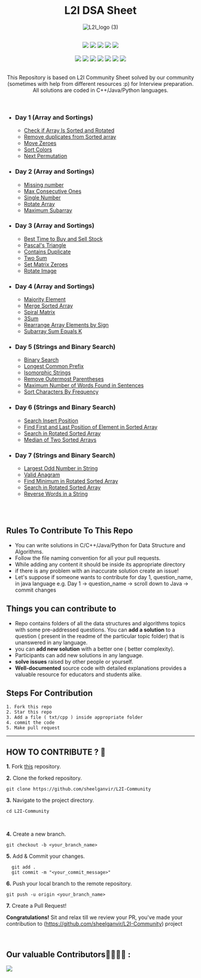 <h1 align="center">L2I DSA Sheet</h1> 
<div align="center">
  
![L2I_logo (3)](https://github.com/sheelganvir/L2I-Community/assets/128175450/8e0fe7ea-8fe7-474e-80de-b21c92daec9c)
</div>
<div align="center">

<br>
<a href="https://github.com/sheelganvir/L2I-Community"><img src="https://badges.frapsoft.com/os/v1/open-source.svg?v=103"></a>
<a href="https://github.com/sheelganvir/L2I-Community"><img src="https://img.shields.io/badge/Built%20by-developers%20%3C%2F%3E-0059b3"></a>
<a href="https://github.com/sheelganvir/L2I-Community"><img src="https://img.shields.io/static/v1.svg?label=Contributions&message=Welcome&color=yellow"></a>
<a href="https://github.com/sheelganvir"><img src="https://img.shields.io/badge/Maintained%3F-yes-brightgreen.svg?v=103"></a>
<a href="https://github.com/sheelganvir/L2I-Community/blob/main/LICENSE"><img src="https://img.shields.io/badge/license-MIT-blue.svg?v=103"></a>
<br>
<br>
<a href="https://github.com/sheelganvir/L2I-Community/graphs/contributors"><img src="https://img.shields.io/github/contributors/sheelganvir/L2I-Community?color=brightgreen"></a>
<a href="https://github.com/sheelganvir/L2I-Community/stargazers"><img src="https://img.shields.io/github/stars/sheelganvir/L2I-Community?color=0059b3"></a>
<a href="https://github.com/sheelganvir/L2I-Community/network/members"><img src="https://img.shields.io/github/forks/sheelganvir/L2I-Community?color=yellow"></a>
<a href="https://github.com/sheelganvir/L2I-Community/issues"><img src="https://img.shields.io/github/issues/sheelganvir/L2I-Community?color=0059b3"></a>
<a href="https://github.com/sheelganvir/L2I-Community/issues?q=is%3Aissue+is%3Aclosed"><img src="https://img.shields.io/github/issues-closed-raw/sheelganvir/L2I-Community?color=yellow"></a>
<a href="https://github.com/sheelganvir/L2I-Community/pulls"><img src="https://img.shields.io/github/issues-pr/sheelganvir/L2I-Community?color=brightgreen"></a>
<a href="https://github.com/sheelganvir/L2I-Community/pulls?q=is%3Apr+is%3Aclosed"><img src="https://img.shields.io/github/issues-pr-closed-raw/sheelganvir/L2I-Community?color=0059b3"></a> 

</div>
<br>
<div align="center">
  
 This Repository is based on L2I Community Sheet solved by our community (sometimes with help from different resources :p) for Interview preparation. 
 All solutions are coded in C++/Java/Python languages.

</div>
<br>

* ### Day 1 (Array and Sortings)
    * [Check if Array Is Sorted and Rotated](https://leetcode.com/problems/check-if-array-is-sorted-and-rotated/description/)
    * [Remove duplicates from Sorted array](https://leetcode.com/problems/remove-duplicates-from-sorted-array/description/)
    * [Move Zeroes](https://leetcode.com/problems/move-zeroes/description/)
    * [Sort Colors](https://leetcode.com/problems/sort-colors/description/)
    * [Next Permutation](https://leetcode.com/problems/next-permutation/description/)

* ### Day 2 (Array and Sortings)
    * [Missing number](https://leetcode.com/problems/missing-number/description/)
    * [Max Consecutive Ones](https://leetcode.com/problems/max-consecutive-ones/description/)
    * [Single Number](https://leetcode.com/problems/single-number/description/)
    * [Rotate Array](https://leetcode.com/problems/rotate-array/description/)
    * [Maximum Subarray ](https://leetcode.com/problems/maximum-subarray/description/)

* ### Day 3 (Array and Sortings)
    * [Best Time to Buy and Sell Stock](https://leetcode.com/problems/best-time-to-buy-and-sell-stock/description/)
    * [Pascal's Triangle](https://leetcode.com/problems/pascals-triangle/description/)
    * [Contains Duplicate](https://leetcode.com/problems/contains-duplicate/description/)
    * [Two Sum](https://leetcode.com/problems/two-sum/description/)
    * [Set Matrix Zeroes](https://leetcode.com/problems/set-matrix-zeroes/description/)
    * [Rotate Image](https://leetcode.com/problems/rotate-image/description/)

* ### Day 4 (Array and Sortings)
    * [Majority Element ](https://leetcode.com/problems/majority-element/description/)
    * [Merge Sorted Array](https://leetcode.com/problems/merge-sorted-array/description/)
    * [Spiral Matrix](https://leetcode.com/problems/spiral-matrix/description/)
    * [3Sum](https://leetcode.com/problems/3sum/description/)
    * [Rearrange Array Elements by Sign](https://leetcode.com/problems/rearrange-array-elements-by-sign/description/)
    * [Subarray Sum Equals K](https://leetcode.com/problems/subarray-sum-equals-k/description/)

* ### Day 5 (Strings and Binary Search)
    * [Binary Search](https://leetcode.com/problems/binary-search/description/)
    * [Longest Common Prefix](https://leetcode.com/problems/longest-common-prefix/description/)
    * [Isomorphic Strings](https://leetcode.com/problems/isomorphic-strings/description/)
    * [Remove Outermost Parentheses](https://leetcode.com/problems/remove-outermost-parentheses/description/)
    * [Maximum Number of Words Found in Sentences](https://leetcode.com/problems/maximum-number-of-words-found-in-sentences/description/)
    * [Sort Characters By Frequency](https://leetcode.com/problems/sort-characters-by-frequency/description/)
 
* ### Day 6 (Strings and Binary Search)
    * [Search Insert Position](https://leetcode.com/problems/search-insert-position/description/)
    * [Find First and Last Position of Element in Sorted Array](https://leetcode.com/problems/find-first-and-last-position-of-element-in-sorted-array/description/)
    * [Search in Rotated Sorted Array](https://leetcode.com/problems/search-in-rotated-sorted-array/description/)
    * [Median of Two Sorted Arrays](https://leetcode.com/problems/median-of-two-sorted-arrays/description/)

* ### Day 7 (Strings and Binary Search)
    * [Largest Odd Number in String](https://leetcode.com/problems/largest-odd-number-in-string/description/)
    * [Valid Anagram ](https://leetcode.com/problems/valid-anagram/description/)
    * [Find Minimum in Rotated Sorted Array ](https://leetcode.com/problems/find-minimum-in-rotated-sorted-array/description/)
    * [Search in Rotated Sorted Array](https://leetcode.com/problems/search-in-rotated-sorted-array-ii/)
    * [Reverse Words in a String](https://leetcode.com/problems/reverse-words-in-a-string/description/)
   

<br>
<br>

## Rules To Contribute To This Repo

- You can write solutions in C/C++/Java/Python for Data Structure and Algorithms.
- Follow the file naming convention for all your pull requests.
- While adding any content it should be inside its appropriate directory
- if there is any problem with an inaccurate solution create an issue!
- Let's suppose if someone wants to contribute for day 1, question_name, in java language e.g. Day 1 -> question_name -> scroll down to Java -> commit changes

## Things you can contribute to

- Repo contains folders of all the data structures and algorithms topics with some pre-addressed questions. You can **add a solution** to a question ( present in the readme of the particular topic folder) that is unanswered in any language.
- you can **add new solution** with a better one ( better complexity).
- Participants can add new solutions in any language.
- **solve issues** raised by other people or yourself.
- **Well-documented** source code with detailed explanations provides a valuable resource for educators and students alike.

## Steps For Contribution

    1. Fork this repo
    2. Star this repo
    3. Add a file ( txt/cpp ) inside appropriate folder
    4. commit the code
    5. Make pull request

---

## HOW TO CONTRIBUTE ? 👷 

**1.** Fork [this](https://github.com/sheelganvir/L2I-Community) repository.

**2.** Clone the forked repository.

```terminal
git clone https://github.com/sheelganvir/L2I-Community
```

**3.** Navigate to the project directory.

```terminal
cd L2I-Community
```
 
<br>

**4.** Create a new branch.

```terminal
git checkout -b <your_branch_name>
```

**5.** Add & Commit your changes.

```terminal
  git add .
  git commit -m "<your_commit_message>"
```

**6.** Push your local branch to the remote repository.

```terminal
git push -u origin <your_branch_name>
```

**7.** Create a Pull Request!

**Congratulations!** Sit and relax till we review your PR, you've made your contribution to (https://github.com/sheelganvir/L2I-Community) project

<br>

 ## Our valuable Contributors👩‍💻👨‍💻 :

<a href="https://github.com/sheelganvir/L2I-Community/graphs/contributors">
  <img src="https://contrib.rocks/image?repo=sheelganvir/L2I-Community" />
</a>


 <br>
 <br>


 
